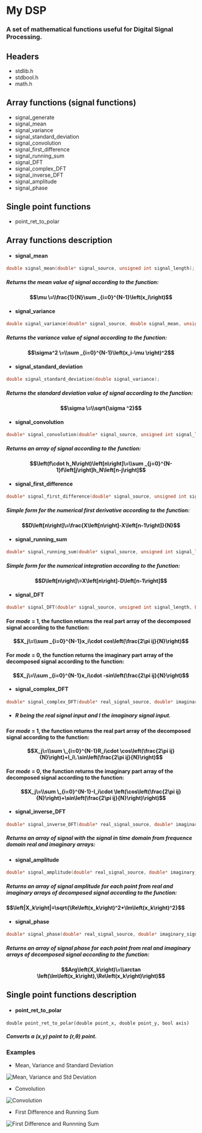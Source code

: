 # My DSP

### A set of mathematical functions useful for Digital Signal Processing.

## Headers

- stdlib.h
- stdbool.h
- math.h

## Array functions (signal functions)

- signal_generate
- signal_mean
- signal_variance
- signal_standard_deviation
- signal_convolution
- signal_first_difference
- signal_running_sum
- signal_DFT
- signal_complex_DFT
- signal_inverse_DFT
- signal_amplitude
- signal_phase

## Single point functions

- point_ret_to_polar

## Array functions description

- #### signal_mean

```C
double signal_mean(double* signal_source, unsigned int signal_length);
```
##### Returns the mean value of signal according to the function:

#### $$\mu \=\\frac{1}{N}\sum _{i=0}^{N-1}\left(x_i\right)$$

- #### signal_variance

```C
double signal_variance(double* signal_source, double signal_mean, unsigned int signal_length);
```

##### Returns the variance value of signal according to the function:

#### $$\sigma^2 \=\\sum _{i=0}^{N-1}\left(x_i-\mu \right)^2$$

- #### signal_standard_deviation

```C
double signal_standard_deviation(double signal_variance);
```

##### Returns the standard deviation value of signal according to the function:

#### $$\sigma \=\\sqrt{\sigma ^2}$$

- #### signal_convolution

```C
double* signal_convolution(double* signal_source, unsigned int signal_length, double* impulse_response, unsigned int impulse_response_length);
```

##### Returns an array of signal according to the function:

#### $$\left(f\cdot h_N\right)\left[n\right]\=\\sum _{j=0}^{N-1}f\left[j\right]h_N\left[n-j\right]$$

- #### signal_first_difference

```C
double* signal_first_difference(double* signal_source, unsigned int signal_length);
```

##### Simple form for the numerical first derivative according to the function:

#### $$D\left[n\right]\=\frac{X\left[n\right]-X\left[n-1\right]}{N}$$

- #### signal_running_sum

```C
double* signal_running_sum(double* signal_source, unsigned int signal_length);
```

##### Simple form for the numerical integration according to the function:

#### $$D\left[n\right]\=X\left[n\right]-D\left[n-1\right]$$

- #### signal_DFT

```C
double* signal_DFT(double* signal_source, unsigned int signal_length, bool mode);
```

#### For _mode_ = 1, the function returns the real part array of the decomposed signal according to the function:

#### $$X_j\=\\sum _{i=0}^{N-1}x_i\cdot cos\left(\frac{2\pi ij}{N}\right)$$

#### For _mode_ = 0, the function returns the imaginary part array of the decomposed signal according to the function:

#### $$X_j\=\\sum _{i=0}^{N-1}x_i\cdot -sin\left(\frac{2\pi ij}{N}\right)$$

- #### signal_complex_DFT

```C
double* signal_complex_DFT(double* real_signal_source, double* imaginary_signal_source, unsigned int signal_length, bool mode);
```
 - ##### _R_ being the real signal input and _I_ the imaginary signal input.
  
#### For _mode_ = 1, the function returns the real part array of the decomposed signal according to the function:

#### $$X_j\=\\sum \_{i=0}^{N-1}R_i\cdot \cos\left(\frac{2\pi ij}{N}\right)+I_i\.\sin\left(\frac{2\pi ij}{N}\right)$$

#### For _mode_ = 0, the function returns the imaginary part array of the decomposed signal according to the function:

#### $$X_j\=\\sum \_{i=0}^{N-1}-I_i\cdot \left(\cos\left(\frac{2\pi ij}{N}\right)+\sin\left(\frac{2\pi ij}{N}\right)\right)$$

- #### signal_inverse_DFT

```C
double* signal_inverse_DFT(double* real_signal_source, double* imaginary_signal_source, unsigned int signal_source_length);
```

##### Returns an array of signal with the signal in time domain from frequence domain real and imaginary arrays:

- #### signal_amplitude

```C
double* signal_amplitude(double* real_signal_source, double* imaginary_signal_source, unsigned int signal_source_length);
```

##### Returns an array of signal amplitude for each point from real and imaginary arrays of decomposed signal according to the function:

#### $$\left|X_k\right|=\sqrt{\Re\left(x_k\right)^2+\Im\left(x_k\right)^2\}$$

- #### signal_phase

```C
double* signal_phase(double* real_signal_source, double* imaginary_signal_source, unsigned int signal_source_length);
```

##### Returns an array of signal phase for each point from real and imaginary arrays of decomposed signal according to the function:

#### $$Arg\left(X_k\right)\=\\arctan \left(\Im\left(x_k\right),\Re\left(x_k\right)\right)$$

## Single point functions description

- #### point_ret_to_polar

```
double point_ret_to_polar(double point_x, double point_y, bool axis)
```

##### Converts a (x,y) point to (r,θ) point.

### Examples

- Mean, Variance and Standard Deviation

![](examples/example.png "Mean, Variance and Std Deviation")

- Convolution

![](examples/example2.png "Convolution")

- First Difference and Running Sum

![](examples/example3.png "First Difference and Runnning Sum")

